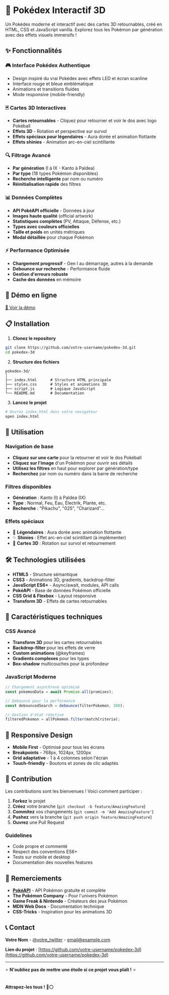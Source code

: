 # 🔴 Pokédex Interactif 3D

Un Pokédex moderne et interactif avec des cartes 3D retournables, créé en HTML, CSS et JavaScript vanilla. Explorez tous les Pokémon par génération avec des effets visuels immersifs !

## ✨ Fonctionnalités

### 🎮 Interface Pokédex Authentique
- Design inspiré du vrai Pokédex avec effets LED et écran scanline
- Interface rouge et bleue emblématique
- Animations et transitions fluides
- Mode responsive (mobile-friendly)

### 🃏 Cartes 3D Interactives
- **Cartes retournables** - Cliquez pour retourner et voir le dos avec logo Pokéball
- **Effets 3D** - Rotation et perspective sur survol
- **Effets spéciaux pour légendaires** - Aura dorée et animation flottante
- **Effets shinies** - Animation arc-en-ciel scintillante

### 🔍 Filtrage Avancé
- **Par génération** (I à IX - Kanto à Paldea)
- **Par type** (18 types Pokémon disponibles)
- **Recherche intelligente** par nom ou numéro
- **Réinitialisation rapide** des filtres

### 📊 Données Complètes
- **API PokéAPI officielle** - Données à jour
- **Images haute qualité** (official artwork)
- **Statistiques complètes** (PV, Attaque, Défense, etc.)
- **Types avec couleurs officielles**
- **Taille et poids** en unités métriques
- **Modal détaillée** pour chaque Pokémon

### ⚡ Performance Optimisée
- **Chargement progressif** - Gen I au démarrage, autres à la demande
- **Debounce sur recherche** - Performance fluide
- **Gestion d'erreurs robuste**
- **Cache des données** en mémoire

## 🚀 Démo en ligne

[🔗 Voir la démo](https://idghim.github.io/Interactive_Pok-dex/)

## 📋 Installation

1. **Clonez le repository**
```bash
git clone https://github.com/votre-username/pokedex-3d.git
cd pokedex-3d
```

2. **Structure des fichiers**
```
pokedex-3d/
│
├── index.html      # Structure HTML principale
├── styles.css      # Styles et animations 3D
├── script.js       # Logique JavaScript
└── README.md       # Documentation
```

3. **Lancez le projet**
```bash
# Ouvrez index.html dans votre navigateur
open index.html
```

## 🎯 Utilisation

### Navigation de base
- **Cliquez sur une carte** pour la retourner et voir le dos Pokéball
- **Cliquez sur l'image** d'un Pokémon pour ouvrir ses détails
- **Utilisez les filtres** en haut pour explorer par génération/type
- **Recherchez** par nom ou numéro dans la barre de recherche

### Filtres disponibles
- **Génération** : Kanto (I) à Paldea (IX)
- **Type** : Normal, Feu, Eau, Électrik, Plante, etc.
- **Recherche** : "Pikachu", "025", "Charizard"...

### Effets spéciaux
- 🌟 **Légendaires** : Aura dorée avec animation flottante
- ✨ **Shinies** : Effet arc-en-ciel scintillant (à implémenter)
- 🔄 **Cartes 3D** : Rotation sur survol et retournement

## 🛠️ Technologies utilisées

- **HTML5** - Structure sémantique
- **CSS3** - Animations 3D, gradients, backdrop-filter
- **JavaScript ES6+** - Async/await, modules, API calls
- **PokéAPI** - Base de données Pokémon officielle
- **CSS Grid & Flexbox** - Layout responsive
- **Transform 3D** - Effets de cartes retournables

## 🎨 Caractéristiques techniques

### CSS Avancé
- **Transform 3D** pour les cartes retournables
- **Backdrop-filter** pour les effets de verre
- **Custom animations** (@keyframes)
- **Gradients complexes** pour les types
- **Box-shadow** multicouches pour la profondeur

### JavaScript Moderne
```javascript
// Chargement asynchrone optimisé
const pokemonData = await Promise.all(promises);

// Debounce pour la performance
const debouncedSearch = debounce(filterPokemon, 300);

// Gestion d'état réactive
filteredPokemon = allPokemon.filter(matchCriteria);
```

## 📱 Responsive Design

- **Mobile First** - Optimisé pour tous les écrans
- **Breakpoints** - 768px, 1024px, 1200px
- **Grid adaptative** - 1 à 4 colonnes selon l'écran
- **Touch-friendly** - Boutons et zones de clic adaptés

## 🤝 Contribution

Les contributions sont les bienvenues ! Voici comment participer :

1. **Forkez** le projet
2. **Créez** votre branche (`git checkout -b feature/AmazingFeature`)
3. **Commitez** vos changements (`git commit -m 'Add AmazingFeature'`)
4. **Pushez** vers la branche (`git push origin feature/AmazingFeature`)
5. **Ouvrez** une Pull Request

### Guidelines
- Code propre et commenté
- Respect des conventions ES6+
- Tests sur mobile et desktop
- Documentation des nouvelles features

## 🙏 Remerciements

- **[PokéAPI](https://pokeapi.co/)** - API Pokémon gratuite et complète
- **The Pokémon Company** - Pour l'univers Pokémon
- **Game Freak & Nintendo** - Créateurs des jeux Pokémon
- **MDN Web Docs** - Documentation technique
- **CSS-Tricks** - Inspiration pour les animations 3D

## 📞 Contact

**Votre Nom** - [@votre_twitter](https://twitter.com/votre_twitter) - email@example.com

**Lien du projet** : [https://github.com/votre-username/pokedex-3d](https://github.com/votre-username/pokedex-3d)

---

⭐ **N'oubliez pas de mettre une étoile si ce projet vous plaît !** ⭐

  <br>
  <strong>Attrapez-les tous ! 🔴⚪</strong>
</div>
